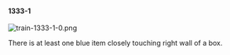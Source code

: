 #### 1333-1
![train-1333-1-0.png](https://github.com/lil-lab/nlvr/raw/master/nlvr/train/images/42/train-1333-1-0.png "train-1333-1-0.png")

There is at least one blue item closely touching right wall of a box.